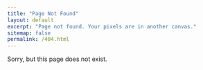 ```yaml
---
title: "Page Not Found"
layout: default
excerpt: "Page not found. Your pixels are in another canvas."
sitemap: false
permalink: /404.html
---
```


Sorry, but this page does not exist.

